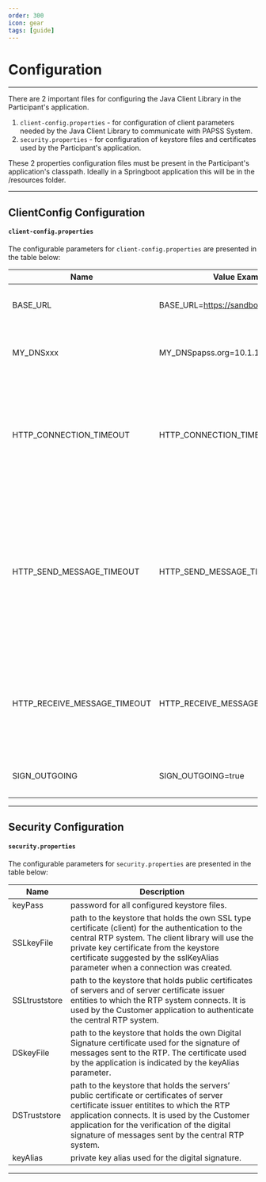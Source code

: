 ```yaml
---
order: 300
icon: gear
tags: [guide]
---
```

# Configuration

---

There are 2 important files for configuring the Java Client Library in the Participant's application.
1. `client-config.properties` - for configuration of client parameters needed by the Java Client Library to communicate with PAPSS System.
2. `security.properties` - for configuration of keystore files and certificates used by the Participant's application.

These 2 properties configuration files must be present in the Participant's application's classpath.
Ideally in a Springboot application this will be in the /resources folder.

---

## ClientConfig Configuration
#### `client-config.properties`

The configurable parameters for `client-config.properties` are presented in the table below:

| Name     | Value Example                             | Description                                                                                                                            |
|----------|-------------------------------------------|----------------------------------------------------------------------------------------------------------------------------------------|
| BASE_URL | BASE_URL=https://sandbox.api.xxx.papss.io | URL address of PAPSS System.                                                                                                           |
| MY_DNSxxx | MY_DNSpapss.org=10.1.1.1,10.1.1.2         | Local translation of the IP address (in the library).                                                                                  |
| HTTP_CONNECTION_TIMEOUT | HTTP_CONNECTION_TIMEOUT=2                 | Maximum allowed time (seconds) for establishing a connection to the PAPSS System.                                                      |
| HTTP_SEND_MESSAGE_TIMEOUT | HTTP_SEND_MESSAGE_TIMEOUT=25              | Maximum allowed time (seconds) for sending a message. It must be larger than the maximum allowed time according to the payment schema. |
| HTTP_RECEIVE_MESSAGE_TIMEOUT | HTTP_RECEIVE_MESSAGE_TIMEOUT=10           | Maximum allowed time (seconds) for receiving a message from the central system.                                                        |
| SIGN_OUTGOING | SIGN_OUTGOING=true                        | Boolean to sign out going messages                                                                                                     |

---
## Security Configuration
#### `security.properties`

The configurable parameters for `security.properties` are presented in the table below:

| Name     |  Description                                                                                                                            |
|----------|-------------------------------------------|
| keyPass | password for all configured keystore files. |
| SSLkeyFile | path to the keystore that holds the own SSL type certificate (client) for the authentication to the central RTP system. The client library will use the private key certificate from the keystore certificate suggested by the sslKeyAlias parameter when a connection was created. |
| SSLtruststore | path to the keystore that holds public certificates of servers and of server certificate issuer entities to which the RTP system connects. It is used by the Customer application to authenticate the central RTP system. |
| DSkeyFile | path to the keystore that holds the own Digital Signature certificate used for the signature of messages sent to the RTP. The certificate used by the application is indicated by the keyAlias parameter. |
| DSTruststore | path to the keystore that holds the servers’ public certificate or certificates of server certificate issuer entitites to which the RTP application connects. It is used by the Customer application for the verification of the digital signature of messages sent by the central RTP system. |
| keyAlias | private key alias used for the digital signature. |









---



